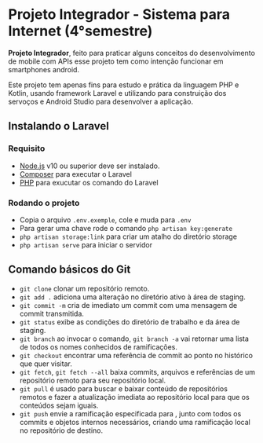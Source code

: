 # Projeto Integrador - Sistema para Internet (4°semestre)
**Projeto Integrador**, feito para praticar alguns conceitos do desenvolvimento de mobile com APIs
esse projeto tem como intenção funcionar em smartphones android.

Este projeto tem apenas fins para estudo e prática da linguagem PHP e Kotlin, usando framework Laravel e utilizando para construição dos servoços e Android Studio para desenvolver a aplicação.

## Instalando o Laravel

### Requisito 
- [Node.js](https://nodejs.org/en/) v10 ou superior deve ser instalado.
- [Composer](https://getcomposer.org/) para executar o Laravel
- [PHP](https://www.php.net/downloads.php) para exucutar os comando do Laravel

### Rodando o projeto
- Copia o arquivo `.env.exemple`, cole e muda para `.env`
- Para gerar uma chave rode o comando `php artisan key:generate`
- `php artisan storage:link` para criar um atalho do diretório storage
- `php artisan serve` para iniciar o servidor

## Comando básicos do Git
- `git clone` clonar um repositório remoto.
- `git add .` adiciona uma alteração no diretório ativo à área de staging.
- `git commit -m` cria de imediato um commit com uma mensagem de commit transmitida.
- `git status` exibe as condições do diretório de trabalho e da área de staging.
- `git branch`  ao invocar o comando, `git branch -a` vai retornar uma lista de todos os nomes conhecidos de ramificações.
- `git checkout`  encontrar uma referência de commit ao ponto no histórico que quer visitar.
- `git fetch`, `git fetch --all` baixa commits, arquivos e referências de um repositório remoto para seu repositório local.
- `git pull` é usado para buscar e baixar conteúdo de repositórios remotos e fazer a atualização imediata ao repositório local para que os conteúdos sejam iguais.
- `git push` envie a ramificação especificada para , junto com todos os commits e objetos internos necessários, criando uma ramificação local no repositório de destino.

